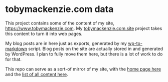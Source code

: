 tobymackenzie.com data
=======

This project contains some of the content of my site, <https://www.tobymackenzie.com>.  My [tobymackenzie.com.site](https://github.com/tobymackenzie/tobymackenzie.com.site) project takes this content to turn it into web pages.

My blog posts are in here just as exports, generated by my [wp-to-markdown](https://github.com/tobymackenzie/wp-to-markdown.php) script.  Blog posts on the site are actually stored in and generated by WordPress.  I plan to fully move them here, but there is a lot of work to do for that.

This repo can serve as a sort-of mirror of my site, with the [home page here](/content/index.md) and the [list of all content here](/content).
